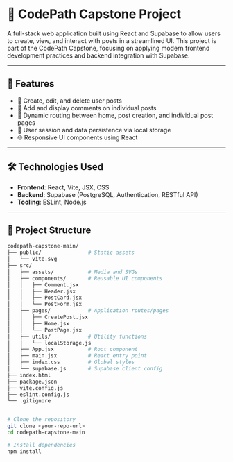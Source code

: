 # 🧠 CodePath Capstone Project

A full-stack web application built using React and Supabase to allow users to create, view, and interact with posts in a streamlined UI. This project is part of the CodePath Capstone, focusing on applying modern frontend development practices and backend integration with Supabase.

---

## 🚀 Features

- 📝 Create, edit, and delete user posts
- 💬 Add and display comments on individual posts
- 📄 Dynamic routing between home, post creation, and individual post pages
- 🔐 User session and data persistence via local storage
- 🌐 Responsive UI components using React

---

## 🛠️ Technologies Used

- **Frontend**: React, Vite, JSX, CSS
- **Backend**: Supabase (PostgreSQL, Authentication, RESTful API)
- **Tooling**: ESLint, Node.js

---

## 📁 Project Structure

```bash
codepath-capstone-main/
├── public/               # Static assets
│   └── vite.svg
├── src/
│   ├── assets/           # Media and SVGs
│   ├── components/       # Reusable UI components
│   │   ├── Comment.jsx
│   │   ├── Header.jsx
│   │   ├── PostCard.jsx
│   │   └── PostForm.jsx
│   ├── pages/            # Application routes/pages
│   │   ├── CreatePost.jsx
│   │   ├── Home.jsx
│   │   └── PostPage.jsx
│   ├── utils/            # Utility functions
│   │   └── localStorage.js
│   ├── App.jsx           # Root component
│   ├── main.jsx          # React entry point
│   ├── index.css         # Global styles
│   └── supabase.js       # Supabase client config
├── index.html
├── package.json
├── vite.config.js
├── eslint.config.js
└── .gitignore


# Clone the repository
git clone <your-repo-url>
cd codepath-capstone-main

# Install dependencies
npm install

